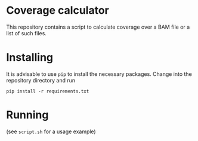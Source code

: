 Coverage calculator
===================

This repository contains a script to calculate coverage over a BAM file or a list of such files.


# Installing

It is advisable to use `pip` to install the necessary packages. Change into the repository
directory and run

`pip install -r requirements.txt`


# Running

(see `script.sh` for a usage example)

